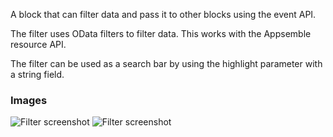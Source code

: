 A block that can filter data and pass it to other blocks using the event API.

The filter uses OData filters to filter data. This works with the Appsemble resource API.

The filter can be used as a search bar by using the highlight parameter with a string field.

### Images

![Filter screenshot](https://gitlab.com/appsemble/appsemble/-/raw/0.31.1-test.3/config/assets/filter.png)
![Filter screenshot](https://gitlab.com/appsemble/appsemble/-/raw/0.31.1-test.3/config/assets/filter-search-bar.png)
